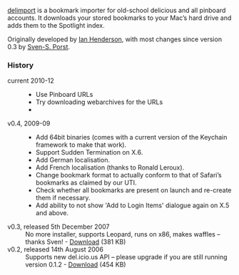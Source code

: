 [delimport](http://ianhenderson.org/delimport.html) is a bookmark importer for old-school delicious and all pinboard accounts. It downloads your stored bookmarks to your Mac’s hard drive and adds them to the Spotlight index.

Originally developed by [Ian Henderson](http://ianhenderson.org/), with most changes since version 0.3 by [Sven-S. Porst](http://earthlingsoft.net/ssp/).


### History
<dl>
<dt>current 2010-12</dt>
<dd>
<ul>
<li>
Use Pinboard URLs
</li><li>
Try downloading webarchives for the URLs
<li>
</ul>
</dd>

<dt>v0.4, 2009-09</dt>
<dd>
<ul>
<li>
Add 64bit binaries (comes with a current version of the Keychain framework to make that work).
</li><li>
Support Sudden Termination on X.6.
</li><li>
Add German localisation.
</li><li>
Add French localisation (thanks to Ronald Leroux).
</li><li>
Change bookmark format to actually conform to that of Safari’s bookmarks as claimed by our UTI.
</li><li>
Check whether all bookmarks are present on launch and re-create them if necessary.
</li><li>
Add ability to not show 'Add to Login Items' dialogue again on X.5 and above.
</li>
</ul>
</dd>

<dt>v0.3, released 5th December 2007</dt>
<dd>
No more installer, supports Leopard, runs on x86, makes waffles – thanks Sven! - <a href="http://ianhenderson.org/download/delimport.zip">Download</a> (381 KB)
</dd>

<dt>v0.2, released 14th August 2006</dt>
<dd>
Supports new del.icio.us API – please upgrade if you are still running version 0.1.2 - <a href="http://ianhenderson.org/download/delimport%200.2.dmg">Download</a> (454 KB)
</dd>
